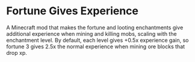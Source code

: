 # Fortune Gives Experience

A Minecraft mod that makes the fortune and looting enchantments give additional experience when mining and killing mobs, 
scaling with the enchantment level. By default, each level gives +0.5x experience gain, so fortune 3 gives 2.5x the normal 
experience when mining ore blocks that drop xp.
